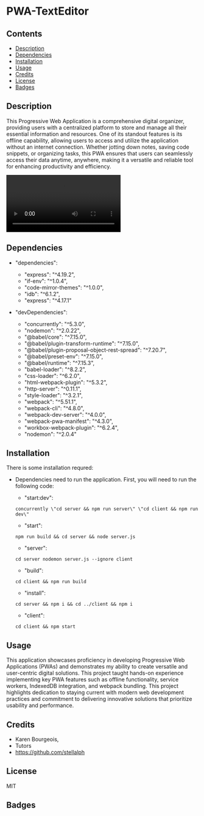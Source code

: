 # PWA-TextEditor

## Contents
- [Description](#description)
- [Dependencies](#require)
- [Installation](#installation)
- [Usage](#usage)
- [Credits](#credits)
- [License](#license)
- [Badges](#badges)

## Description

This Progressive Web Application is a comprehensive digital organizer, providing users with a centralized platform to store and manage all their essential information and resources. One of its standout features is its offline capability, allowing users to access and utilize the application without an internet connection. Whether jotting down notes, saving code snippets, or organizing tasks, this PWA ensures that users can seamlessly access their data anytime, anywhere, making it a versatile and reliable tool for enhancing productivity and efficiency.

<video controls src="pwatexteditor.mp4" title="Title"></video>

## Dependencies

- "dependencies": 
    - "express": "^4.19.2",
    - "if-env": "^1.0.4",
    - "code-mirror-themes": "^1.0.0",
    - "idb": "^6.1.2",
    - "express": "^4.17.1"
  
- "devDependencies": 
    - "concurrently": "^5.3.0",
    - "nodemon": "^2.0.22",
    - "@babel/core": "^7.15.0",
    - "@babel/plugin-transform-runtime": "^7.15.0",
    - "@babel/plugin-proposal-object-rest-spread": "^7.20.7",
    - "@babel/preset-env": "^7.15.0",
    - "@babel/runtime": "^7.15.3",
    - "babel-loader": "^8.2.2",
    - "css-loader": "^6.2.0",
    - "html-webpack-plugin": "^5.3.2",
    - "http-server": "^0.11.1",
    - "style-loader": "^3.2.1",
    - "webpack": "^5.51.1",
    - "webpack-cli": "^4.8.0",
    - "webpack-dev-server": "^4.0.0",
    - "webpack-pwa-manifest": "^4.3.0",
    - "workbox-webpack-plugin": "^6.2.4",
    - "nodemon": "^2.0.4"


## Installation

There is some installation requred:

- Dependencies need to run the application. First, you will need to run the following code:

    - "start:dev": 
    ```
    concurrently \"cd server && npm run server\" \"cd client && npm run dev\"
    ```
    - "start":
    ```
    npm run build && cd server && node server.js
    ```
    - "server":
    ```
    cd server nodemon server.js --ignore client
    ```
    - "build":
    ```
    cd client && npm run build
    ```
    - "install":
    ```
    cd server && npm i && cd ../client && npm i
    ```
    - "client":
    ```
    cd client && npm start
    ```
## Usage

This application showcases proficiency in developing Progressive Web Applications (PWAs) and demonstrates my ability to create versatile and user-centric digital solutions. This project taught hands-on experience implementing key PWA features such as offline functionality, service workers, IndexedDB integration, and webpack bundling. This project highlights dedication to staying current with modern web development practices and commitment to delivering innovative solutions that prioritize usability and performance.

## Credits

- Karen Bourgeois, 
- Tutors
- https://github.com/stellalph

## License

MIT

## Badges


